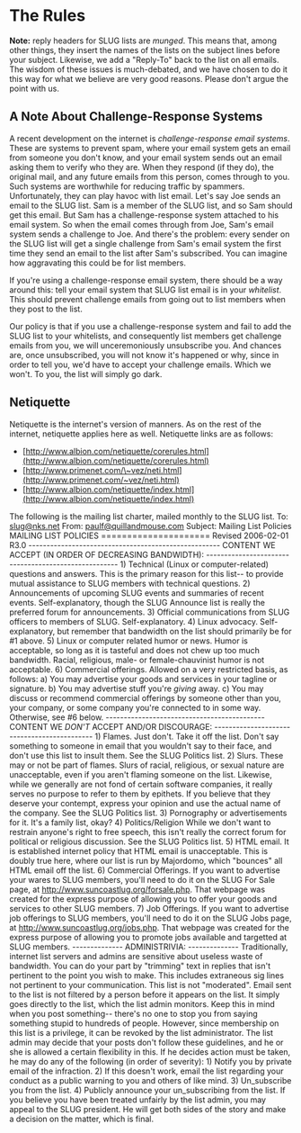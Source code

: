 The Rules
=========

**Note:** reply headers for SLUG lists are *munged*. This means
that, among other things, they insert the names of the lists on
the subject lines before your subject. Likewise, we add a
"Reply-To" back to the list on all emails. The wisdom of these
issues is much-debated, and we have chosen to do it this way for
what we believe are very good reasons. Please don't argue the point
with us.


A Note About Challenge-Response Systems
---------------------------------------

A recent development on the internet is
*challenge-response email systems*. These are systems to prevent
spam, where your email system gets an email from someone you don't
know, and your email system sends out an email asking them to
verify who they are. When they respond (if they do), the original
mail, and any future emails from this person, comes through to you.
Such systems are worthwhile for reducing traffic by spammers.
Unfortunately, they can play havoc with list email.
Let's say Joe sends an email to the SLUG list. Sam is a member of
the SLUG list, and so Sam should get this email. But Sam has a
challenge-response system attached to his email system. So when the
email comes through from Joe, Sam's email system sends a challenge
to Joe. And there's the problem: every sender on the SLUG list will
get a single challenge from Sam's email system the first time they
send an email to the list after Sam's subscribed. You can imagine
how aggravating this could be for list members.

If you're using a challenge-response email system, there should be
a way around this: tell your email system that SLUG list email is
in your *whitelist*. This should prevent challenge emails from
going out to list members when they post to the list.

Our policy is that if you use a challenge-response system and fail
to add the SLUG list to your whitelists, and consequently list
members get challenge emails from you, we will unceremoniously
unsubscribe you. And chances are, once unsubscribed, you will not
know it's happened or why, since in order to tell you, we'd have to
accept your challenge emails. Which we won't. To you, the list will
simply go dark.


Netiquette
----------

Netiquette is the internet's version of manners. As on the rest of
the internet, netiquette applies here as well. Netiquette links are
as follows:
-   [http://www.albion.com/netiquette/corerules.html](http://www.albion.com/netiquette/corerules.html)
-   [http://www.primenet.com/\~vez/neti.html](http://www.primenet.com/~vez/neti.html)
-   [http://www.albion.com/netiquette/index.html](http://www.albion.com/netiquette/index.html)

The following is the mailing list charter, mailed monthly to the
SLUG list.
    To: slug@nks.net
    From: paulf@quillandmouse.com
    Subject: Mailing List Policies
    MAILING LIST POLICIES
    =====================
    Revised 2006-02-01 R3.0
    -----------------------------------------------------
    CONTENT WE ACCEPT (IN ORDER OF DECREASING BANDWIDTH):
    -----------------------------------------------------
    1) Technical (Linux or computer-related) questions and answers.
    This is the primary reason for this list-- to provide mutual assistance to
    SLUG members with technical questions.
    2) Announcements of upcoming SLUG events and summaries of recent events.
    Self-explanatory, though the SLUG Announce list is really the preferred
    forum for announcements.
    3) Official communications from SLUG officers to members of SLUG.
    Self-explanatory.
    4) Linux advocacy.
    Self-explanatory, but remember that bandwidth on the list should primarily
    be for #1 above.
    5) Linux or computer related humor or news.
    Humor is acceptable, so long as it is tasteful and does not chew up too
    much bandwidth. Racial, religious, male- or female-chauvinist humor is not
    acceptable.
    6) Commercial offerings.
    Allowed on a very restricted basis, as follows:
    a) You may advertise your goods and services in your tagline or signature.
    b) You may advertise stuff you're _giving_ away.
    c) You may discuss or recommend commercial offerings by someone other than
    you, your company, or some company you're connected to in some way.
    Otherwise, see #6 below.
    --------------------------------------------
    CONTENT WE *DON'T* ACCEPT AND/OR DISCOURAGE:
    --------------------------------------------
    1) Flames.
    Just don't. Take it off the list. Don't say something to someone in email
    that you wouldn't say to their face, and don't use this list to insult
    them. See the SLUG Politics list.
    2) Slurs.
    These may or not be part of flames. Slurs of racial, religious, or sexual
    nature are unacceptable, even if you aren't flaming someone on the list.
    Likewise, while we generally are not fond of certain software companies,
    it really serves no purpose to refer to them by epithets. If you believe
    that they deserve your contempt, express your opinion and use the actual
    name of the company. See the SLUG Politics list.
    3) Pornography or advertisements for it.
    It's a family list, okay?
    4) Politics/Religion
    While we don't want to restrain anyone's right to free speech, this isn't
    really the correct forum for political or religious discussion. See the
    SLUG Politics list.
    5) HTML email.
    It is established internet policy that HTML email is unacceptable. This is
    doubly true here, where our list is run by Majordomo, which "bounces" all
    HTML email off the list.
    6) Commercial Offerings.
    If you want to advertise your wares to SLUG members, you'll need to do
    it on the SLUG For Sale page, at http://www.suncoastlug.org/forsale.php.
    That webpage was created for the express purpose of allowing you to offer
    your goods and services to other SLUG members.
    7) Job Offerings.
    If you want to advertise job offerings to SLUG members, you'll need to do
    it on the SLUG Jobs page, at http://www.suncoastlug.org/jobs.php. That
    webpage was created for the express purpose of allowing you to promote
    jobs available and targetted at SLUG members.
    --------------
    ADMINISTRIVIA:
    --------------
    Traditionally, internet list servers and admins are sensitive about useless
    waste of bandwidth. You can do your part by "trimming" text in replies
    that isn't pertinent to the point you wish to make. This includes
    extraneous sig lines not pertinent to your communication.
    This list is not "moderated". Email sent to the list is not filtered by a
    person before it appears on the list. It simply goes directly to the list,
    which the list admin monitors. Keep this in mind when you post something--
    there's no one to stop you from saying something stupid to hundreds of
    people.
    However, since membership on this list is a privilege, it can be revoked
    by the list administrator. The list admin may decide that your posts don't
    follow these guidelines, and he or she is allowed a certain flexibility in
    this. If he decides action must be taken, he may do any of the following
    (in order of severity):
    1) Notify you by private email of the infraction.
    2) If this doesn't work, email the list regarding your conduct as a public
    warning to you and others of like mind.
    3) Un_subscribe you from the list.
    4) Publicly announce your un_subscribing from the list.
    If you believe you have been treated unfairly by the list admin, you may
    appeal to the SLUG president. He will get both sides of the story and make
    a decision on the matter, which is final.
